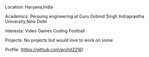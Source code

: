 Location:
Haryana,India

Academics:
Persuing engineering at Guru Gobind Singh Indraprastha University,New Delhi

Interests:
Video Games
Coding
Football

Projects:
No projects but would love to work on some

Profile:
(https://github.com/archit2216)

